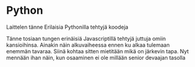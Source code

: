 # Python
Laittelen tänne Erilaisia Pythonilla tehtyjä koodeja


Tänne tosiaan tungen erinäisiä Javascriptillä tehtyjä juttuja omiin kansioihinsa. Ainakin näin alkuvaiheessa ennen ku alkaa tulemaan enemmän tavaraa.
Siinä kohtaa sitten mietitään mikä on järkevin tapa.
Nyt mennään ihan näin, kun osaaminen ei ole millään senior devaajan tasolla

